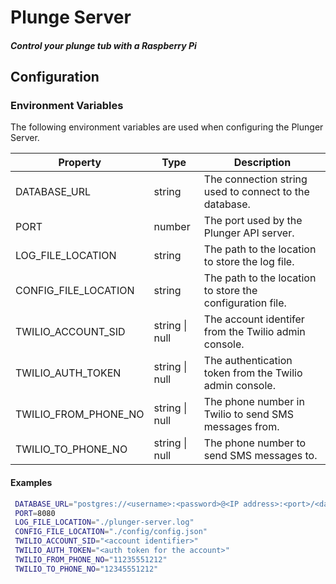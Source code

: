 # Plunge Server

##### Control your plunge tub with a Raspberry Pi

## Configuration

### Environment Variables

The following environment variables are used when configuring the Plunger Server.

| Property             | Type           | Description                                               |
| -------------------- | -------------- | --------------------------------------------------------- |
| DATABASE_URL         | string         | The connection string used to connect to the database.    |
| PORT                 | number         | The port used by the Plunger API server.                  |
| LOG_FILE_LOCATION    | string         | The path to the location to store the log file.           |
| CONFIG_FILE_LOCATION | string         | The path to the location to store the configuration file. |
| TWILIO_ACCOUNT_SID   | string \| null | The account identifer from the Twilio admin console.      |
| TWILIO_AUTH_TOKEN    | string \| null | The authentication token from the Twilio admin console.   |
| TWILIO_FROM_PHONE_NO | string \| null | The phone number in Twilio to send SMS messages from.     |
| TWILIO_TO_PHONE_NO   | string \| null | The phone number to send SMS messages to.                 |

#### Examples

```sh
 DATABASE_URL="postgres://<username>:<password>@<IP address>:<port>/<database name>?sslmode=disable"
 PORT=8080
 LOG_FILE_LOCATION="./plunger-server.log"
 CONFIG_FILE_LOCATION="./config/config.json"
 TWILIO_ACCOUNT_SID="<account identifier>"
 TWILIO_AUTH_TOKEN="<auth token for the account>"
 TWILIO_FROM_PHONE_NO="11235551212"
 TWILIO_TO_PHONE_NO="12345551212"
```
